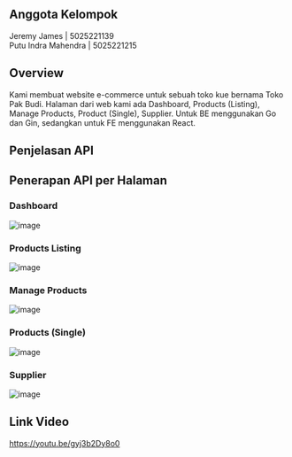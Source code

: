 ## Anggota Kelompok
Jeremy James | 5025221139 <br>
Putu Indra Mahendra | 5025221215

## Overview
Kami membuat website e-commerce untuk sebuah toko kue bernama Toko Pak Budi. Halaman dari web kami ada Dashboard, Products (Listing), Manage Products, Product (Single),  Supplier. Untuk BE menggunakan Go dan Gin, sedangkan untuk FE menggunakan React.

## Penjelasan API

## Penerapan API per Halaman
### Dashboard
![image](https://github.com/user-attachments/assets/11e0d50f-d903-4488-aeb0-7ac75bb910d7)

### Products Listing
![image](https://github.com/user-attachments/assets/62b4a087-976c-475b-a850-f4127aad3f18)

### Manage Products
![image](https://github.com/user-attachments/assets/25b6a1f8-fddd-4a78-8b91-beed3dcae91d)

### Products (Single)
![image](https://github.com/user-attachments/assets/a1155710-076a-4c2a-89f4-a15cb957446e)

### Supplier
![image](https://github.com/user-attachments/assets/4a3fff0f-33a9-4490-a7c4-2d3e3f272d1c)

## Link Video
https://youtu.be/gyj3b2Dy8o0
